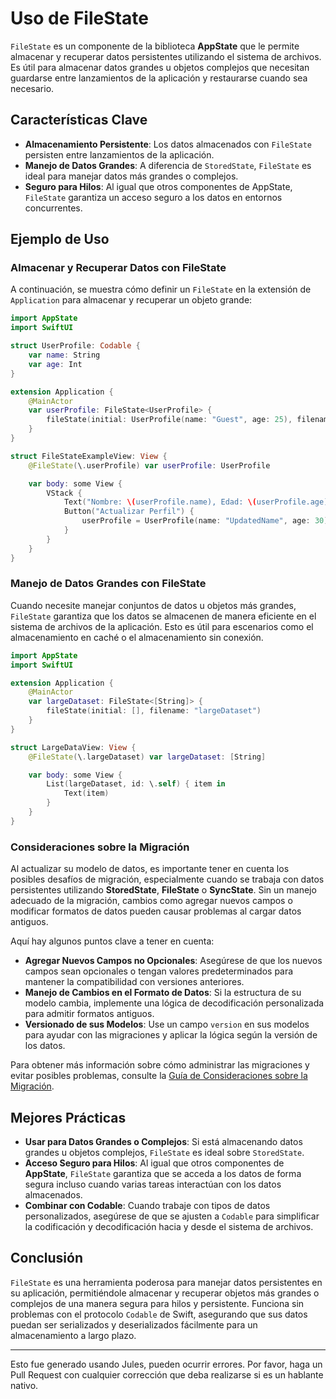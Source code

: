 # Uso de FileState

`FileState` es un componente de la biblioteca **AppState** que le permite almacenar y recuperar datos persistentes utilizando el sistema de archivos. Es útil para almacenar datos grandes u objetos complejos que necesitan guardarse entre lanzamientos de la aplicación y restaurarse cuando sea necesario.

## Características Clave

- **Almacenamiento Persistente**: Los datos almacenados con `FileState` persisten entre lanzamientos de la aplicación.
- **Manejo de Datos Grandes**: A diferencia de `StoredState`, `FileState` es ideal para manejar datos más grandes o complejos.
- **Seguro para Hilos**: Al igual que otros componentes de AppState, `FileState` garantiza un acceso seguro a los datos en entornos concurrentes.

## Ejemplo de Uso

### Almacenar y Recuperar Datos con FileState

A continuación, se muestra cómo definir un `FileState` en la extensión de `Application` para almacenar y recuperar un objeto grande:

```swift
import AppState
import SwiftUI

struct UserProfile: Codable {
    var name: String
    var age: Int
}

extension Application {
    @MainActor
    var userProfile: FileState<UserProfile> {
        fileState(initial: UserProfile(name: "Guest", age: 25), filename: "userProfile")
    }
}

struct FileStateExampleView: View {
    @FileState(\.userProfile) var userProfile: UserProfile

    var body: some View {
        VStack {
            Text("Nombre: \(userProfile.name), Edad: \(userProfile.age)")
            Button("Actualizar Perfil") {
                userProfile = UserProfile(name: "UpdatedName", age: 30)
            }
        }
    }
}
```

### Manejo de Datos Grandes con FileState

Cuando necesite manejar conjuntos de datos u objetos más grandes, `FileState` garantiza que los datos se almacenen de manera eficiente en el sistema de archivos de la aplicación. Esto es útil para escenarios como el almacenamiento en caché o el almacenamiento sin conexión.

```swift
import AppState
import SwiftUI

extension Application {
    @MainActor
    var largeDataset: FileState<[String]> {
        fileState(initial: [], filename: "largeDataset")
    }
}

struct LargeDataView: View {
    @FileState(\.largeDataset) var largeDataset: [String]

    var body: some View {
        List(largeDataset, id: \.self) { item in
            Text(item)
        }
    }
}
```

### Consideraciones sobre la Migración

Al actualizar su modelo de datos, es importante tener en cuenta los posibles desafíos de migración, especialmente cuando se trabaja con datos persistentes utilizando **StoredState**, **FileState** o **SyncState**. Sin un manejo adecuado de la migración, cambios como agregar nuevos campos o modificar formatos de datos pueden causar problemas al cargar datos antiguos.

Aquí hay algunos puntos clave a tener en cuenta:
- **Agregar Nuevos Campos no Opcionales**: Asegúrese de que los nuevos campos sean opcionales o tengan valores predeterminados para mantener la compatibilidad con versiones anteriores.
- **Manejo de Cambios en el Formato de Datos**: Si la estructura de su modelo cambia, implemente una lógica de decodificación personalizada para admitir formatos antiguos.
- **Versionado de sus Modelos**: Use un campo `version` en sus modelos para ayudar con las migraciones y aplicar la lógica según la versión de los datos.

Para obtener más información sobre cómo administrar las migraciones y evitar posibles problemas, consulte la [Guía de Consideraciones sobre la Migración](migration-considerations.md).


## Mejores Prácticas

- **Usar para Datos Grandes o Complejos**: Si está almacenando datos grandes u objetos complejos, `FileState` es ideal sobre `StoredState`.
- **Acceso Seguro para Hilos**: Al igual que otros componentes de **AppState**, `FileState` garantiza que se acceda a los datos de forma segura incluso cuando varias tareas interactúan con los datos almacenados.
- **Combinar con Codable**: Cuando trabaje con tipos de datos personalizados, asegúrese de que se ajusten a `Codable` para simplificar la codificación y decodificación hacia y desde el sistema de archivos.

## Conclusión

`FileState` es una herramienta poderosa para manejar datos persistentes en su aplicación, permitiéndole almacenar y recuperar objetos más grandes o complejos de una manera segura para hilos y persistente. Funciona sin problemas con el protocolo `Codable` de Swift, asegurando que sus datos puedan ser serializados y deserializados fácilmente para un almacenamiento a largo plazo.

---
Esto fue generado usando Jules, pueden ocurrir errores. Por favor, haga un Pull Request con cualquier corrección que deba realizarse si es un hablante nativo.
